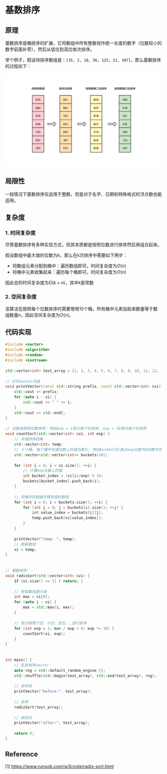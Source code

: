 # 基数排序

## 原理

基数排序是桶排序的扩展，它将数组中所有整数视作统一长度的数字（位数较小的数字前面补零），然后从低位到高位依次排序。

举个例子，假设待排序数组是：`[35, 2, 18, 56, 123, 21, 307]`，那么基数排序的过程如下：

![image-20211119114933506](image/image-20211119114933506.png)

## 局限性

一般情况下基数排序仅适用于整数，但是对于名字、日期和特殊格式的浮点数也能适用。

## 复杂度

### 1. 时间复杂度

尽管基数排序有多种实现方式，但其本质都是按照位数进行排序然后再组合起来。

假设数组中最大值的位数为k，那么在k次排序中需要如下两步：

* 将数组元素分配到桶中：遍历数组即可，时间复杂度为$O(n)$
* 将桶中元素收集起来：遍历每个桶即可，时间复杂度为$O(n)$

因此总的时间复杂度为$O(k \times n)$，其中k是常数

### 2. 空间复杂度

该算法在按照每个位数排序时需要使用10个桶，所有桶中元素加起来数量等于数组数量n，因此空间复杂度为$O(n)$。

## 代码实现

```c++
#include <vector>
#include <algorithm>
#include <random>
#include <iostream>

std::vector<int> test_array = {1, 2, 3, 4, 5, 6, 7, 8, 9, 10, 11, 12, 13, 14, 15, 16, 17, 18, 19, 20, 21, 22, 23, 24, 25};

// 打印vector内容
void printVector(const std::string prefix, const std::vector<int> &vi) {
    std::cout << prefix;
    for (auto i : vi) {
        std::cout << " " << i;
    }
    std::cout << std::endl;
}

// 对数组按照位数排序: 例如exp = 1表示按个位排序, exp = 10表示按十位排序
void countSort(std::vector<int> &vi, int exp) {
    // 存储排序结果
    std::vector<int> temp;
    // 十个桶, 每个桶中存储位数上的值的索引, 例如bucket[0]表示exp位数为0的数字在vi中的索引
    std::vector<std::vector<int>> buckets(10);

    for (int i = 0; i < vi.size(); ++i) {
        // 计算exp位数上的值
        int bucket_index = (vi[i]/exp) % 10;
        buckets[bucket_index].push_back(i);
    }

    // 将桶中的数据迁移到临时数组
    for (int i = 0; i < buckets.size(); ++i) {
        for (int j = 0; j < buckets[i].size(); ++j) {
            int value_index = buckets[i][j];
            temp.push_back(vi[value_index]);
        }
    }

    printVector("temp: ", temp);
    // 更新数组
    vi = temp;
}


// 基数排序
void radixSort(std::vector<int> &vi) {
    if (vi.size() <= 1) { return; }

    // 获取数组最大值
    int max = vi[0];
    for (auto i : vi) {
        max = std::max(i, max);
    }

    // 依次按照个位、十位、百位...进行排序
    for (int exp = 1; max / exp > 0; exp *= 10) {
        countSort(vi, exp);
    }
}


int main() {
    // 乱排有序vector
    auto rng = std::default_random_engine {};
    std::shuffle(std::begin(test_array), std::end(test_array), rng);

    // 排序前
    printVector("before:", test_array);

    // 排序
    radixSort(test_array);

    // 排序后
    printVector("after:", test_array);

    return 0;
}
```

## Reference

[1] <https://www.runoob.com/w3cnote/radix-sort.html>
